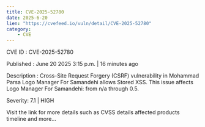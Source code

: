```yaml
---
title: CVE-2025-52780
date: 2025-6-20
lien: "https://cvefeed.io/vuln/detail/CVE-2025-52780"
category:
    - CVE
---
```


CVE ID : CVE-2025-52780

Published :  June 20
2025
3:15 p.m. | 16 minutes ago

Description : Cross-Site Request Forgery (CSRF) vulnerability in Mohammad Parsa Logo Manager For Samandehi allows Stored XSS. This issue affects Logo Manager For Samandehi: from n/a through 0.5.

Severity: 7.1 | HIGH

Visit the link for more details
such as CVSS details
affected products
timeline
and more...
